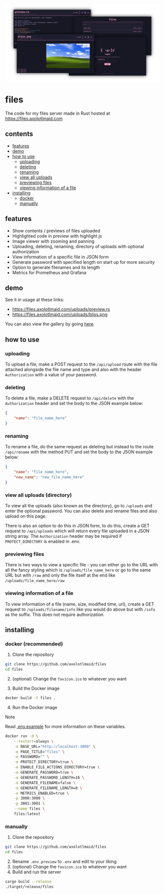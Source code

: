 ![thumbnail](images/thumbnail.png)

# files
The code for my files server made in Rust hosted at https://files.axolotlmaid.com

## contents
- [features](#features)
- [demo](#demo)
- [how to use](#how-to-use)
    - [uploading](#uploading)
    - [deleting](#deleting)
    - [renaming](#renaming)
    - [view all uploads](#view-all-uploads-directory)
    - [previewing files](#previewing-files)
    - [viewing information of a file](#viewing-information-of-a-file)
- [installing](#installing)
    - [docker](#docker-recommended)
    - [manually](#manually)

## features
- Show contents / previews of files uploaded
- Highlighted code in preview with highlight.js
- Image viewer with zooming and panning
- Uploading, deleting, renaming, directory of uploads with optional authorization
- View information of a specific file in JSON form
- Generate password with specified length on start up for more security
- Option to generate filenames and its length
- Metrics for Prometheus and Grafana

## demo
See it in usage at these links:

- https://files.axolotlmaid.com/uploads/preview.rs
- https://files.axolotlmaid.com/uploads/bliss.png

You can also view the gallery by going [here](https://github.com/axolotlmaid/files/tree/master/images).

## how to use
### uploading
To upload a file, make a POST request to the `/api/upload` route with the file attached alongside the file name and type and also with the header `Authorization` with a value of your password. 

### deleting
To delete a file, make a DELETE request to `/api/delete` with the `Authorization` header and set the body to the JSON example below:
```json
{
    "name": "file_name_here"
}
```

### renaming
To rename a file, do the same request as deleting but instead to the route `/api/rename` with the method PUT and set the body to the JSON example below:
```json
{
    "name": "file_name_here",
    "new_name": "new_file_name_here"
}
```

### view all uploads (directory)
To view all the uploads (also known as the directory), go to `/uploads` and enter the optional password. You can also delete and rename files and also upload on this page.

There is also an option to do this in JSON form, to do this, create a GET request to `/api/uploads` which will return every file uploaded in a JSON string array. The `Authorization` header may be required if `PROTECT_DIRECTORY` is enabled in .env.

### previewing files
There is two ways to view a specific file - you can either go to the URL with all the fancy styling which is `/uploads/file_name_here` or go to the same URL but with `/raw` and only the file itself at the end like `/uploads/file_name_here/raw`

### viewing information of a file
To view information of a file (name, size, modified time, url), create a GET request to `/uploads/filename/info` like you would do above but with `/info` as the suffix. This does not require authorization.

## installing
### docker (recommended)
1. Clone the repository
```bash
git clone https://github.com/axolotlmaid/files
cd files
```

2. (optional) Change the `favicon.ico` to whatever you want

3. Build the Docker image
```bash
docker build -t files .
```

4. Run the Docker image

> [!NOTE]
> Read [.env.example](https://github.com/axolotlmaid/files/blob/master/.env.example) for more information on these variables.

```bash
docker run -d \
    --restart=always \
    -e BASE_URL="http://localhost:3000" \
    -e PAGE_TITLE="files" \
    -e PASSWORD="" \
    -e PROTECT_DIRECTORY=true \
    -e ENABLE_FILE_ACTIONS_DIRECTORY=true \
    -e GENERATE_PASSWORD=true \
    -e GENERATE_PASSWORD_LENGTH=16 \
    -e GENERATE_FILENAME=false \
    -e GENERATE_FILENAME_LENGTH=8 \
    -e METRICS_ENABLED=true \
    -p 3000:3000 \
    -p 3001:3001 \
    --name files \
    files:latest
```

### manually
1. Clone the repository
```bash
git clone https://github.com/axolotlmaid/files
cd files
```

2. Rename `.env.preview` to `.env` and edit to your liking
3. (optional) Change the `favicon.ico` to whatever you want
4. Build and run the server
```bash
cargo build --release
./target/release/files
```